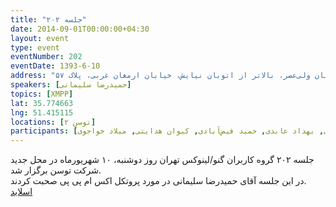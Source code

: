 ```yaml
---
title: "جلسه ۲۰۲"
date: 2014-09-01T00:00:00+04:30
layout: event
type: event
eventNumber: 202
eventDate: 1393-6-10
address: "خیابان ولی‌عصر، بالاتر ‌از اتوبان نیایش، خیابان ارمغان غربی، پلاک ۵۷"
speakers: [حمید‌رضا سلیمانی]
topics: [XMPP]
lat: 35.774663
lng: 51.415115
locations: [توسن ۲]
participants: [حسین کزازی, مهدی حمیدی, مهدی اسحاقی, علی قاسمپور, محمد جواد جباری راد, کوشا اسماعیل‌پور, محمد سلامی, علیرضا محمودیان, عارف اکبری, مرتضی پروینی, سجاد عسگری, پارسا پورنادر, سعید عمید, احسان صادقی نشاط, نیما بهمرام, علیرضا سجادی نیا, افسانه آقاخانی, علی سادات طلب, امیر شعبانی, پیام صادری, محمد حسین حامدی, مریم رضایی, عبدالرضا اکبری, سید‌رسول عطایی, عاطفه رحمان محمدپور, آرش موسوی, سید حمید مهدوی, محسن فرهادی, ساسان غمگسار, امیر کماسی, محمد‌حسین چهاردویی, احسان امامی, آرش عبدوس, سید حسن قاسمی, محمدرضا کمالی‌فرد, علی حفاظتی, کاوه محمدی, حسین آقایی, امین نعمتی, مصطفی مظفری, سیاوش زاهدی, بهداد عابدی, حمید فیض‌آبادی, کیوان هدایتی, میلاد خواجوی]
---
```

جلسه ۲۰۲ گروه کاربران گنو/لینوکس تهران روز دو‌شنبه، ۱۰ شهریور‌ماه در محل جدید شرکت توسن برگزار شد.  
در این جلسه آقای حمید‌رضا سلیمانی در مورد پروتکل اکس ام پی پی صحبت کردند.  
[اسلاید](/events/presentations/202/XMPP.pdf)  